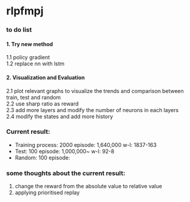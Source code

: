# rlpfmpj

### to do list     
#### 1. Try new method
1.1 policy gradient        
1.2 replace nn with lstm

#### 2. Visualization and Evaluation
2.1 plot relevant graphs to visualize the trends and comparison between train, test and random        
2.2 use sharp ratio as reward          
2.3 add more layers and modify the number of neurons in each layers          
2.4 modify the states and add more history


### Current result:
* Training process:
2000 episode: 1,640,000 w-l: 1837-163
* Test:
100 episode: 1,000,000~ w-l: 92-8
* Random:
100 episode:

### some thoughts about the current result:
1. change the reward from the absolute value to relative value
2. applying prioritised replay
